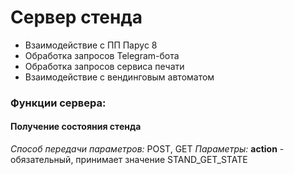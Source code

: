 ﻿# Сервер стенда

* Взаимодействие с ПП Парус 8
* Обработка запросов Telegram-бота
* Обработка запросов сервиса печати
* Взаимодействие с вендинговым автоматом

### Функции сервера:

#### Получение состояния стенда
*Способ передачи параметров:* POST, GET
*Параметры:*
**action** - обязательный, принимает значение STAND_GET_STATE
